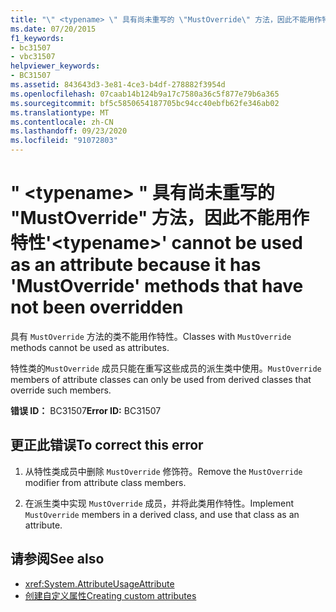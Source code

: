 ```yaml
---
title: "\" <typename> \" 具有尚未重写的 \"MustOverride\" 方法，因此不能用作特性"
ms.date: 07/20/2015
f1_keywords:
- bc31507
- vbc31507
helpviewer_keywords:
- BC31507
ms.assetid: 843643d3-3e81-4ce3-b4df-278882f3954d
ms.openlocfilehash: 07caab14b124b9a17c7580a36c5f877e79b6a365
ms.sourcegitcommit: bf5c5850654187705bc94cc40ebfb62fe346ab02
ms.translationtype: MT
ms.contentlocale: zh-CN
ms.lasthandoff: 09/23/2020
ms.locfileid: "91072803"
---
```

# <a name="typename-cannot-be-used-as-an-attribute-because-it-has-mustoverride-methods-that-have-not-been-overridden"></a><span data-ttu-id="32951-102">" \<typename> " 具有尚未重写的 "MustOverride" 方法，因此不能用作特性</span><span class="sxs-lookup"><span data-stu-id="32951-102">'\<typename>' cannot be used as an attribute because it has 'MustOverride' methods that have not been overridden</span></span>

<span data-ttu-id="32951-103">具有 `MustOverride` 方法的类不能用作特性。</span><span class="sxs-lookup"><span data-stu-id="32951-103">Classes with `MustOverride` methods cannot be used as attributes.</span></span>  
  
 <span data-ttu-id="32951-104">特性类的`MustOverride` 成员只能在重写这些成员的派生类中使用。</span><span class="sxs-lookup"><span data-stu-id="32951-104">`MustOverride` members of attribute classes can only be used from derived classes that override such members.</span></span>  
  
 <span data-ttu-id="32951-105">**错误 ID：** BC31507</span><span class="sxs-lookup"><span data-stu-id="32951-105">**Error ID:** BC31507</span></span>  
  
## <a name="to-correct-this-error"></a><span data-ttu-id="32951-106">更正此错误</span><span class="sxs-lookup"><span data-stu-id="32951-106">To correct this error</span></span>  
  
1. <span data-ttu-id="32951-107">从特性类成员中删除 `MustOverride` 修饰符。</span><span class="sxs-lookup"><span data-stu-id="32951-107">Remove the `MustOverride` modifier from attribute class members.</span></span>  
  
2. <span data-ttu-id="32951-108">在派生类中实现 `MustOverride` 成员，并将此类用作特性。</span><span class="sxs-lookup"><span data-stu-id="32951-108">Implement `MustOverride` members in a derived class, and use that class as an attribute.</span></span>  
  
## <a name="see-also"></a><span data-ttu-id="32951-109">请参阅</span><span class="sxs-lookup"><span data-stu-id="32951-109">See also</span></span>

- <xref:System.AttributeUsageAttribute>
- [<span data-ttu-id="32951-110">创建自定义属性</span><span class="sxs-lookup"><span data-stu-id="32951-110">Creating custom attributes</span></span>](../programming-guide/concepts/attributes/creating-custom-attributes.md)
